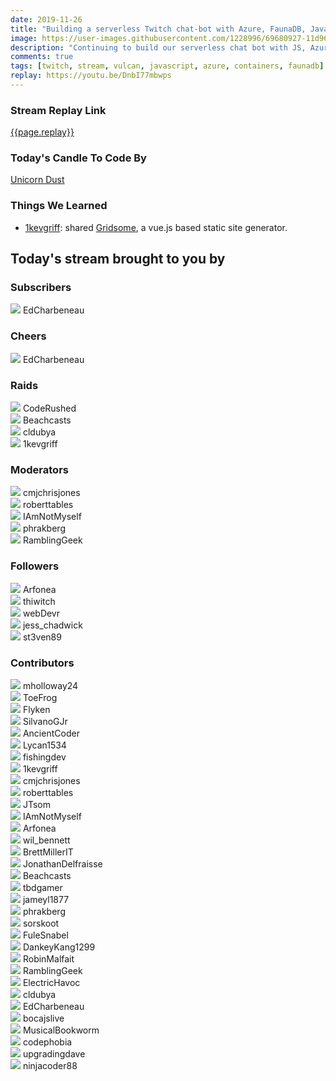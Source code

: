 ```yaml
---
date: 2019-11-26 
title: "Building a serverless Twitch chat-bot with Azure, FaunaDB, JavaScript & Docker"
image: https://user-images.githubusercontent.com/1228996/69680927-11d96f00-1072-11ea-871b-d99b249e6def.png
description: "Continuing to build our serverless chat bot with JS, Azure Functions, socket.io, containers & FaunaDB."
comments: true
tags: [twitch, stream, vulcan, javascript, azure, containers, faunadb]
replay: https://youtu.be/DnbI77mbwps
---
```


### Stream Replay Link

[{{page.replay}}]({{page.replay}})

<!--more-->

### Today's Candle To Code By

<a href="https://amzn.to/320cEn1" target="_blank">Unicorn Dust</a>

### Things We Learned

- <a href="https://twitch.tv/1kevgriff" target="_blank">1kevgriff</a>: shared <a href="https://gridsome.org/" target="_blank">Gridsome</a>, a vue.js based static site generator.

## Today's stream brought to you by

### Subscribers

<div class="users">
  <div class="user">
    <img class="profile" src="https://static-cdn.jtvnw.net/jtv_user_pictures/5893a5af-ec45-4c6a-9623-b5b3eb080c52-profile_image-300x300.jpg"/>
    <span>EdCharbeneau<br/>
      <a href="https://twitch.tv/edcharbeneau" target="_blank"><i class="fab fa-twitch" aria-hidden="true"></i></a></span>
  </div>
</div>

### Cheers

<div class="users">
  <div class="user">
    <img class="profile" src="https://static-cdn.jtvnw.net/jtv_user_pictures/5893a5af-ec45-4c6a-9623-b5b3eb080c52-profile_image-300x300.jpg"/>
    <span>EdCharbeneau<br/>
      <a href="https://twitch.tv/edcharbeneau" target="_blank"><i class="fab fa-twitch" aria-hidden="true"></i></a></span>
  </div>
</div>

### Raids

<div class="users">
  <div class="user">
    <img class="profile" src="https://static-cdn.jtvnw.net/jtv_user_pictures/2044bc54-272c-4430-90be-8702987e3eed-profile_image-300x300.jpg"/>
    <span>CodeRushed<br/>
      <a href="https://twitch.tv/coderushed" target="_blank"><i class="fab fa-twitch" aria-hidden="true"></i></a></span>
  </div>
  <div class="user">
    <img class="profile" src="https://static-cdn.jtvnw.net/jtv_user_pictures/2cc01832-4ccb-466a-8c76-e522e52cdf2b-profile_image-300x300.png"/>
    <span>Beachcasts<br/>
      <a href="https://twitch.tv/beachcasts" target="_blank"><i class="fab fa-twitch" aria-hidden="true"></i></a></span>
  </div>
  <div class="user">
    <img class="profile" src="https://static-cdn.jtvnw.net/jtv_user_pictures/c423501e-c05f-4883-97f6-05804d6db468-profile_image-300x300.jpeg"/>
    <span>cldubya<br/>
      <a href="https://twitch.tv/cldubya" target="_blank"><i class="fab fa-twitch" aria-hidden="true"></i></a></span>
  </div>
  <div class="user">
    <img class="profile" src="https://static-cdn.jtvnw.net/jtv_user_pictures/085186de-0293-4238-ac03-45ddd50b10d0-profile_image-300x300.png"/>
    <span>1kevgriff<br/>
      <a href="https://twitch.tv/1kevgriff" target="_blank"><i class="fab fa-twitch" aria-hidden="true"></i></a></span>
  </div>
</div>

### Moderators

<div class="users">
  <div class="user">
    <img class="profile" src="https://static-cdn.jtvnw.net/jtv_user_pictures/b159c7c5-bbff-43d7-999a-7a0805f4893e-profile_image-300x300.jpg"/>
    <span>cmjchrisjones<br/>
      <a href="https://twitch.tv/cmjchrisjones" target="_blank"><i class="fab fa-twitch" aria-hidden="true"></i></a><a href="https://twitter.com/cmjchrisjones" target="_blank"><i class="fab fa-twitter" aria-hidden="true"></i></a><a href="https://github.com/cmjchrisjones" target="_blank"><i class="fab fa-github" aria-hidden="true"></i></a></span>
  </div>
  <div class="user">
    <img class="profile" src="https://static-cdn.jtvnw.net/jtv_user_pictures/6654d342-e3b6-45c4-83fe-32b523bdc7e2-profile_image-300x300.png"/>
    <span>roberttables<br/>
      <a href="https://twitch.tv/roberttables" target="_blank"><i class="fab fa-twitch" aria-hidden="true"></i></a><a href="https://github.com/mtheoryx" target="_blank"><i class="fab fa-github" aria-hidden="true"></i></a></span>
  </div>
  <div class="user">
    <img class="profile" src="https://static-cdn.jtvnw.net/jtv_user_pictures/20bd3f0a-ce68-4f5c-a9bf-f61b950be3d2-profile_image-300x300.png"/>
    <span>IAmNotMyself<br/>
      <a href="https://twitch.tv/iamnotmyself" target="_blank"><i class="fab fa-twitch" aria-hidden="true"></i></a><a href="https://twitter.com/notmyself" target="_blank"><i class="fab fa-twitter" aria-hidden="true"></i></a><a href="https://github.com/notmyself" target="_blank"><i class="fab fa-github" aria-hidden="true"></i></a></span>
  </div>
  <div class="user">
    <img class="profile" src="https://static-cdn.jtvnw.net/jtv_user_pictures/f7ff026e-98ca-4081-9e96-17e46b43df9d-profile_image-300x300.png"/>
    <span>phrakberg<br/>
      <a href="https://twitch.tv/phrakberg" target="_blank"><i class="fab fa-twitch" aria-hidden="true"></i></a><a href="https://twitter.com/solenberg" target="_blank"><i class="fab fa-twitter" aria-hidden="true"></i></a><a href="https://github.com/solenberg" target="_blank"><i class="fab fa-github" aria-hidden="true"></i></a></span>
  </div>
  <div class="user">
    <img class="profile" src="https://static-cdn.jtvnw.net/jtv_user_pictures/e0b2472c-b103-44d3-b132-c618032217ef-profile_image-300x300.png"/>
    <span>RamblingGeek<br/>
      <a href="https://twitch.tv/ramblinggeek" target="_blank"><i class="fab fa-twitch" aria-hidden="true"></i></a><a href="https://twitter.com/rgeekuk" target="_blank"><i class="fab fa-twitter" aria-hidden="true"></i></a><a href="https://github.com/ramblinggeekuk" target="_blank"><i class="fab fa-github" aria-hidden="true"></i></a></span>
  </div>
</div>

### Followers

<div class="users">
  <div class="user">
    <img class="profile" src="https://static-cdn.jtvnw.net/jtv_user_pictures/e504f2fe-72e8-4ead-ab6a-a1da4a1da4b3-profile_image-300x300.png"/>
    <span>Arfonea<br/>
      <a href="https://twitch.tv/arfonea" target="_blank"><i class="fab fa-twitch" aria-hidden="true"></i></a></span>
  </div>
  <div class="user">
    <img class="profile" src="https://static-cdn.jtvnw.net/user-default-pictures-uv/ebe4cd89-b4f4-4cd9-adac-2f30151b4209-profile_image-300x300.png"/>
    <span>thiwitch<br/>
      <a href="https://twitch.tv/thiwitch" target="_blank"><i class="fab fa-twitch" aria-hidden="true"></i></a></span>
  </div>
  <div class="user">
    <img class="profile" src="https://static-cdn.jtvnw.net/jtv_user_pictures/c55f49e8-a22b-445e-b568-b6976e7e526a-profile_image-300x300.jpeg"/>
    <span>webDevr<br/>
      <a href="https://twitch.tv/webdevr" target="_blank"><i class="fab fa-twitch" aria-hidden="true"></i></a></span>
  </div>
  <div class="user">
    <img class="profile" src="https://static-cdn.jtvnw.net/jtv_user_pictures/82523ce1590b1376-profile_image-300x300.jpeg"/>
    <span>jess_chadwick<br/>
      <a href="https://twitch.tv/jess_chadwick" target="_blank"><i class="fab fa-twitch" aria-hidden="true"></i></a></span>
  </div>
  <div class="user">
    <img class="profile" src="https://static-cdn.jtvnw.net/user-default-pictures-uv/de130ab0-def7-11e9-b668-784f43822e80-profile_image-300x300.png"/>
    <span>st3ven89<br/>
      <a href="https://twitch.tv/st3ven89" target="_blank"><i class="fab fa-twitch" aria-hidden="true"></i></a></span>
  </div>
</div>

### Contributors

<div class="users">
  <div class="user">
    <img class="profile" src="https://static-cdn.jtvnw.net/jtv_user_pictures/965f629b-2e51-482e-85b4-292d5eccfbf6-profile_image-300x300.png"/>
    <span>mholloway24<br/>
      <a href="https://twitch.tv/mholloway24" target="_blank"><i class="fab fa-twitch" aria-hidden="true"></i></a><a href="https://twitter.com/mholloway24" target="_blank"><i class="fab fa-twitter" aria-hidden="true"></i></a><a href="https://github.com/mholloway24" target="_blank"><i class="fab fa-github" aria-hidden="true"></i></a></span>
  </div>
  <div class="user">
    <img class="profile" src="https://static-cdn.jtvnw.net/jtv_user_pictures/efeb108d-6334-42da-89b8-993a6292f95a-profile_image-300x300.png"/>
    <span>ToeFrog<br/>
      <a href="https://twitch.tv/toefrog" target="_blank"><i class="fab fa-twitch" aria-hidden="true"></i></a><a href="https://twitter.com/thetoefrog" target="_blank"><i class="fab fa-twitter" aria-hidden="true"></i></a><a href="https://github.com/toefrog" target="_blank"><i class="fab fa-github" aria-hidden="true"></i></a></span>
  </div>
  <div class="user">
    <img class="profile" src="https://static-cdn.jtvnw.net/jtv_user_pictures/908fd818-1fbe-4b44-8633-dfc6bec175c9-profile_image-300x300.png"/>
    <span>Flyken<br/>
      <a href="https://twitch.tv/flyken" target="_blank"><i class="fab fa-twitch" aria-hidden="true"></i></a><a href="https://twitter.com/flyken4" target="_blank"><i class="fab fa-twitter" aria-hidden="true"></i></a><a href="https://github.com/flyken271" target="_blank"><i class="fab fa-github" aria-hidden="true"></i></a></span>
  </div>
  <div class="user">
    <img class="profile" src="https://static-cdn.jtvnw.net/jtv_user_pictures/d898b9a4-70fc-4eea-97ed-9c4a8cd8c1c8-profile_image-300x300.png"/>
    <span>SilvanoGJr<br/>
      <a href="https://twitch.tv/silvanogjr" target="_blank"><i class="fab fa-twitch" aria-hidden="true"></i></a></span>
  </div>
  <div class="user">
    <img class="profile" src="https://static-cdn.jtvnw.net/jtv_user_pictures/f5373f0e-4fa8-4d90-8303-12c47001c08f-profile_image-300x300.jpeg"/>
    <span>AncientCoder<br/>
      <a href="https://twitch.tv/ancientcoder" target="_blank"><i class="fab fa-twitch" aria-hidden="true"></i></a><a href="https://github.com/theancientcoder" target="_blank"><i class="fab fa-github" aria-hidden="true"></i></a></span>
  </div>
  <div class="user">
    <img class="profile" src="https://static-cdn.jtvnw.net/jtv_user_pictures/88fdfb44-a7a6-4813-a4d9-a85ebfda97fa-profile_image-300x300.png"/>
    <span>Lycan1534<br/>
      <a href="https://twitch.tv/lycan1534" target="_blank"><i class="fab fa-twitch" aria-hidden="true"></i></a></span>
  </div>
  <div class="user">
    <img class="profile" src="https://static-cdn.jtvnw.net/jtv_user_pictures/63a1ab96-e388-4937-8ae2-958aea48b799-profile_image-300x300.jpeg"/>
    <span>fishingdev<br/>
      <a href="https://twitch.tv/fishingdev" target="_blank"><i class="fab fa-twitch" aria-hidden="true"></i></a></span>
  </div>
  <div class="user">
    <img class="profile" src="https://static-cdn.jtvnw.net/jtv_user_pictures/085186de-0293-4238-ac03-45ddd50b10d0-profile_image-300x300.png"/>
    <span>1kevgriff<br/>
      <a href="https://twitch.tv/1kevgriff" target="_blank"><i class="fab fa-twitch" aria-hidden="true"></i></a></span>
  </div>
  <div class="user">
    <img class="profile" src="https://static-cdn.jtvnw.net/jtv_user_pictures/b159c7c5-bbff-43d7-999a-7a0805f4893e-profile_image-300x300.jpg"/>
    <span>cmjchrisjones<br/>
      <a href="https://twitch.tv/cmjchrisjones" target="_blank"><i class="fab fa-twitch" aria-hidden="true"></i></a><a href="https://twitter.com/cmjchrisjones" target="_blank"><i class="fab fa-twitter" aria-hidden="true"></i></a><a href="https://github.com/cmjchrisjones" target="_blank"><i class="fab fa-github" aria-hidden="true"></i></a></span>
  </div>
  <div class="user">
    <img class="profile" src="https://static-cdn.jtvnw.net/jtv_user_pictures/6654d342-e3b6-45c4-83fe-32b523bdc7e2-profile_image-300x300.png"/>
    <span>roberttables<br/>
      <a href="https://twitch.tv/roberttables" target="_blank"><i class="fab fa-twitch" aria-hidden="true"></i></a><a href="https://github.com/mtheoryx" target="_blank"><i class="fab fa-github" aria-hidden="true"></i></a></span>
  </div>
  <div class="user">
    <img class="profile" src="https://static-cdn.jtvnw.net/jtv_user_pictures/7d5a92ba-8ac0-4731-b0d0-bd469342d146-profile_image-300x300.png"/>
    <span>JTsom<br/>
      <a href="https://twitch.tv/jtsom" target="_blank"><i class="fab fa-twitch" aria-hidden="true"></i></a></span>
  </div>
  <div class="user">
    <img class="profile" src="https://static-cdn.jtvnw.net/jtv_user_pictures/20bd3f0a-ce68-4f5c-a9bf-f61b950be3d2-profile_image-300x300.png"/>
    <span>IAmNotMyself<br/>
      <a href="https://twitch.tv/iamnotmyself" target="_blank"><i class="fab fa-twitch" aria-hidden="true"></i></a><a href="https://twitter.com/notmyself" target="_blank"><i class="fab fa-twitter" aria-hidden="true"></i></a><a href="https://github.com/notmyself" target="_blank"><i class="fab fa-github" aria-hidden="true"></i></a></span>
  </div>
  <div class="user">
    <img class="profile" src="https://static-cdn.jtvnw.net/jtv_user_pictures/e504f2fe-72e8-4ead-ab6a-a1da4a1da4b3-profile_image-300x300.png"/>
    <span>Arfonea<br/>
      <a href="https://twitch.tv/arfonea" target="_blank"><i class="fab fa-twitch" aria-hidden="true"></i></a></span>
  </div>
  <div class="user">
    <img class="profile" src="https://static-cdn.jtvnw.net/user-default-pictures-uv/cdd517fe-def4-11e9-948e-784f43822e80-profile_image-300x300.png"/>
    <span>wil_bennett<br/>
      <a href="https://twitch.tv/wil_bennett" target="_blank"><i class="fab fa-twitch" aria-hidden="true"></i></a></span>
  </div>
  <div class="user">
    <img class="profile" src="https://static-cdn.jtvnw.net/jtv_user_pictures/0b21b9c4-d5ac-4837-ba3f-35c4934ceef6-profile_image-300x300.png"/>
    <span>BrettMillerIT<br/>
      <a href="https://twitch.tv/brettmillerit" target="_blank"><i class="fab fa-twitch" aria-hidden="true"></i></a><a href="https://twitter.com/brettmiller_it" target="_blank"><i class="fab fa-twitter" aria-hidden="true"></i></a><a href="https://github.com/brettmillerb" target="_blank"><i class="fab fa-github" aria-hidden="true"></i></a></span>
  </div>
  <div class="user">
    <img class="profile" src="https://static-cdn.jtvnw.net/jtv_user_pictures/19ec13af-bf20-48bc-9d89-ba6c527c580f-profile_image-300x300.png"/>
    <span>JonathanDelfraisse<br/>
      <a href="https://twitch.tv/jonathandelfraisse" target="_blank"><i class="fab fa-twitch" aria-hidden="true"></i></a></span>
  </div>
  <div class="user">
    <img class="profile" src="https://static-cdn.jtvnw.net/jtv_user_pictures/2cc01832-4ccb-466a-8c76-e522e52cdf2b-profile_image-300x300.png"/>
    <span>Beachcasts<br/>
      <a href="https://twitch.tv/beachcasts" target="_blank"><i class="fab fa-twitch" aria-hidden="true"></i></a></span>
  </div>
  <div class="user">
    <img class="profile" src="https://static-cdn.jtvnw.net/jtv_user_pictures/1e60395d-4246-4690-b486-40ebb3c8b00b-profile_image-300x300.png"/>
    <span>tbdgamer<br/>
      <a href="https://twitch.tv/tbdgamer" target="_blank"><i class="fab fa-twitch" aria-hidden="true"></i></a><a href="https://twitter.com/terryburnsdyson" target="_blank"><i class="fab fa-twitter" aria-hidden="true"></i></a><a href="https://github.com/tbd-develop" target="_blank"><i class="fab fa-github" aria-hidden="true"></i></a></span>
  </div>
  <div class="user">
    <img class="profile" src="https://static-cdn.jtvnw.net/user-default-pictures-uv/ce57700a-def9-11e9-842d-784f43822e80-profile_image-300x300.png"/>
    <span>jameyl1877<br/>
      <a href="https://twitch.tv/jameyl1877" target="_blank"><i class="fab fa-twitch" aria-hidden="true"></i></a></span>
  </div>
  <div class="user">
    <img class="profile" src="https://static-cdn.jtvnw.net/jtv_user_pictures/f7ff026e-98ca-4081-9e96-17e46b43df9d-profile_image-300x300.png"/>
    <span>phrakberg<br/>
      <a href="https://twitch.tv/phrakberg" target="_blank"><i class="fab fa-twitch" aria-hidden="true"></i></a><a href="https://twitter.com/solenberg" target="_blank"><i class="fab fa-twitter" aria-hidden="true"></i></a><a href="https://github.com/solenberg" target="_blank"><i class="fab fa-github" aria-hidden="true"></i></a></span>
  </div>
  <div class="user">
    <img class="profile" src="https://static-cdn.jtvnw.net/jtv_user_pictures/958a22b1-e9e5-4390-8843-98d9def72a35-profile_image-300x300.png"/>
    <span>sorskoot<br/>
      <a href="https://twitch.tv/sorskoot" target="_blank"><i class="fab fa-twitch" aria-hidden="true"></i></a><a href="https://twitter.com/sorskoot" target="_blank"><i class="fab fa-twitter" aria-hidden="true"></i></a><a href="https://github.com/sorskoot" target="_blank"><i class="fab fa-github" aria-hidden="true"></i></a></span>
  </div>
  <div class="user">
    <img class="profile" src="https://static-cdn.jtvnw.net/user-default-pictures-uv/75305d54-c7cc-40d1-bb9c-91fbe85943c7-profile_image-300x300.png"/>
    <span>FuleSnabel<br/>
      <a href="https://twitch.tv/fulesnabel" target="_blank"><i class="fab fa-twitch" aria-hidden="true"></i></a></span>
  </div>
  <div class="user">
    <img class="profile" src="https://static-cdn.jtvnw.net/user-default-pictures-uv/215b7342-def9-11e9-9a66-784f43822e80-profile_image-300x300.png"/>
    <span>DankeyKang1299<br/>
      <a href="https://twitch.tv/dankeykang1299" target="_blank"><i class="fab fa-twitch" aria-hidden="true"></i></a></span>
  </div>
  <div class="user">
    <img class="profile" src="https://static-cdn.jtvnw.net/jtv_user_pictures/d5068df5265f12b0-profile_image-300x300.png"/>
    <span>RobinMalfait<br/>
      <a href="https://twitch.tv/robinmalfait" target="_blank"><i class="fab fa-twitch" aria-hidden="true"></i></a></span>
  </div>
  <div class="user">
    <img class="profile" src="https://static-cdn.jtvnw.net/jtv_user_pictures/e0b2472c-b103-44d3-b132-c618032217ef-profile_image-300x300.png"/>
    <span>RamblingGeek<br/>
      <a href="https://twitch.tv/ramblinggeek" target="_blank"><i class="fab fa-twitch" aria-hidden="true"></i></a><a href="https://twitter.com/rgeekuk" target="_blank"><i class="fab fa-twitter" aria-hidden="true"></i></a><a href="https://github.com/ramblinggeekuk" target="_blank"><i class="fab fa-github" aria-hidden="true"></i></a></span>
  </div>
  <div class="user">
    <img class="profile" src="https://static-cdn.jtvnw.net/jtv_user_pictures/c869cb51-cdca-47bb-8562-80ffbf117d88-profile_image-300x300.png"/>
    <span>ElectricHavoc<br/>
      <a href="https://twitch.tv/electrichavoc" target="_blank"><i class="fab fa-twitch" aria-hidden="true"></i></a></span>
  </div>
  <div class="user">
    <img class="profile" src="https://static-cdn.jtvnw.net/jtv_user_pictures/c423501e-c05f-4883-97f6-05804d6db468-profile_image-300x300.jpeg"/>
    <span>cldubya<br/>
      <a href="https://twitch.tv/cldubya" target="_blank"><i class="fab fa-twitch" aria-hidden="true"></i></a></span>
  </div>
  <div class="user">
    <img class="profile" src="https://static-cdn.jtvnw.net/jtv_user_pictures/5893a5af-ec45-4c6a-9623-b5b3eb080c52-profile_image-300x300.jpg"/>
    <span>EdCharbeneau<br/>
      <a href="https://twitch.tv/edcharbeneau" target="_blank"><i class="fab fa-twitch" aria-hidden="true"></i></a></span>
  </div>
  <div class="user">
    <img class="profile" src="https://static-cdn.jtvnw.net/jtv_user_pictures/bbdb0105-42c6-48c6-b84a-69167d08f4fd-profile_image-300x300.png"/>
    <span>bocajslive<br/>
      <a href="https://twitch.tv/bocajslive" target="_blank"><i class="fab fa-twitch" aria-hidden="true"></i></a></span>
  </div>
  <div class="user">
    <img class="profile" src="https://static-cdn.jtvnw.net/jtv_user_pictures/f43c0fb3-e87e-459d-b093-ef9393d874e5-profile_image-300x300.png"/>
    <span>MusicalBookworm<br/>
      <a href="https://twitch.tv/musicalbookworm" target="_blank"><i class="fab fa-twitch" aria-hidden="true"></i></a></span>
  </div>
  <div class="user">
    <img class="profile" src="https://static-cdn.jtvnw.net/jtv_user_pictures/5c68c507-5498-44f4-a6c9-365902e28d0b-profile_image-300x300.png"/>
    <span>codephobia<br/>
      <a href="https://twitch.tv/codephobia" target="_blank"><i class="fab fa-twitch" aria-hidden="true"></i></a><a href="https://twitter.com/codephobia" target="_blank"><i class="fab fa-twitter" aria-hidden="true"></i></a><a href="https://github.com/codephobia" target="_blank"><i class="fab fa-github" aria-hidden="true"></i></a></span>
  </div>
  <div class="user">
    <img class="profile" src="https://static-cdn.jtvnw.net/jtv_user_pictures/89d18210-27ee-4dd2-8938-a87560be2323-profile_image-300x300.png"/>
    <span>upgradingdave<br/>
      <a href="https://twitch.tv/upgradingdave" target="_blank"><i class="fab fa-twitch" aria-hidden="true"></i></a></span>
  </div>
  <div class="user">
    <img class="profile" src="https://static-cdn.jtvnw.net/jtv_user_pictures/7fee9160-ef80-4217-9317-66f208211159-profile_image-300x300.png"/>
    <span>ninjacoder88<br/>
      <a href="https://twitch.tv/ninjacoder88" target="_blank"><i class="fab fa-twitch" aria-hidden="true"></i></a><a href="https://github.com/ninjacoder88" target="_blank"><i class="fab fa-github" aria-hidden="true"></i></a></span>
  </div>
</div>
